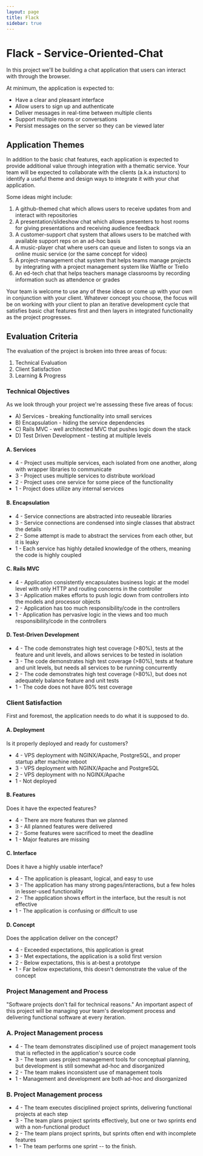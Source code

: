 ```yaml
---
layout: page
title: Flack
sidebar: true
---
```


# Flack - Service-Oriented-Chat

In this project we'll be building a chat application that users can
interact with through the browser.

At minimum, the application is expected to:

* Have a clear and pleasant interface
* Allow users to sign up and authenticate
* Deliver messages in real-time between multiple clients
* Support multiple rooms or conversations
* Persist messages on the server so they can be viewed later

## Application Themes

In addition to the basic chat features, each application is expected to
provide additional value through integration with a thematic service.
Your team will be expected to collaborate with the clients (a.k.a
instuctors) to identify a useful theme and design ways to integrate it
with your chat application.

Some ideas might include:

1. A github-themed chat which allows users to receive updates from and
  interact with repositories
2. A presentation/slideshow chat which allows presenters to host rooms
  for giving presentations and receiving audience feedback
3. A customer-support chat system that allows users to be matched with
  available support reps on an ad-hoc basis
4. A music-player chat where users can queue and listen to songs via an
  online music service (or the same concept for video)
5. A project-management chat system that helps teams manage projects by
  integrating with a project management system like Waffle or Trello
6. An ed-tech chat that helps teachers manage classrooms by recording
  information such as attendence or grades

Your team is welcome to use any of these ideas or come up with your own
in conjunction with your client. Whatever concept you choose, the focus
will be on working with your client to plan an iterative development
cycle that satisfies basic chat features first and then layers in
integrated functionality as the project progresses.

## Evaluation Criteria

The evaluation of the project is broken into three areas of focus:

1. Technical Evaluation
2. Client Satisfaction
3. Learning & Progress

### Technical Objectives

As we look through your project we're assessing these five areas of focus:

* A) Services - breaking functionality into small services
* B) Encapsulation - hiding the service dependencies
* C) Rails MVC - well architected MVC that pushes logic down the stack
* D) Test Driven Development - testing at multiple levels

#### A. Services

* 4 - Project uses multiple services, each isolated from one another, along with wrapper libraries to communicate
* 3 - Project uses multiple services to distribute workload
* 2 - Project uses one service for some piece of the functionality
* 1 - Project does utilize any internal services

#### B. Encapsulation

* 4 - Service connections are abstracted into reuseable libraries
* 3 - Service connections are condensed into single classes that abstract the details
* 2 - Some attempt is made to abstract the services from each other, but it is leaky
* 1 - Each service has highly detailed knowledge of the others, meaning the code is highly coupled

#### C. Rails MVC

* 4 - Application consistently encapsulates business logic at the model level with only HTTP and routing concerns in the controller
* 3 - Application makes efforts to push logic down from controllers into the models and processor objects
* 2 - Application has too much responsibility/code in the controllers
* 1 - Application has pervasive logic in the views and too much responsibility/code in the controllers

#### D. Test-Driven Development

* 4 - The code demonstrates high test coverage (>80%), tests at the feature and unit levels, and allows services to be tested in isolation
* 3 - The code demonstrates high test coverage (>80%), tests at feature and unit levels, but needs all services to be running concurrently
* 2 - The code demonstrates high test coverage (>80%), but does not adequately balance feature and unit tests
* 1 - The code does not have 80% test coverage

### Client Satisfaction

First and foremost, the application needs to do what it is supposed to do.

#### A. Deployment

Is it properly deployed and ready for customers?

* 4 - VPS deployment with NGINX/Apache, PostgreSQL, and proper startup after machine reboot
* 3 - VPS deployment with NGINX/Apache and PostgreSQL
* 2 - VPS deployment with no NGINX/Apache
* 1 - Not deployed

#### B. Features

Does it have the expected features?

* 4 - There are more features than we planned
* 3 - All planned features were delivered
* 2 - Some features were sacrificed to meet the deadline
* 1 - Major features are missing

#### C. Interface

Does it have a highly usable interface?

* 4 - The application is pleasant, logical, and easy to use
* 3 - The application has many strong pages/interactions, but a few holes in lesser-used functionality
* 2 - The application shows effort in the interface, but the result is not effective
* 1 - The application is confusing or difficult to use

#### D. Concept

Does the application deliver on the concept?

* 4 - Exceeded expectations, this application is great
* 3 - Met expectations, the application is a solid first version
* 2 - Below expectations, this is at-best a prototype
* 1 - Far below expectations, this doesn't demonstrate the value of the concept

### Project Management and Process

"Software projects don't fail for technical reasons." An important
aspect of this project will be managing your team's development process
and delivering functional software at every iteration.

### A. Project Management process

* 4 - The team demonstrates disciplined use of project management tools that is reflected in the application's source code
* 3 - The team uses project management tools for conceptual
planning, but development is still somewhat ad-hoc and disorganized
* 2 - The team makes inconsistent use of management tools
* 1 - Management and development are both ad-hoc and disorganized

### B. Project Management process

* 4 - The team executes disciplined project sprints, delivering
functional projects at each step
* 3 - The team plans project sprints effectively, but one or two sprints
end with a non-functional product
* 2 - The team plans project sprints, but sprints often end with
incomplete features
* 1 - The team performs one sprint -- to the finish.
